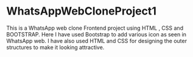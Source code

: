 # WhatsAppWebCloneProject1
This is a WhatsApp web clone  Frontend project using HTML , CSS  and BOOTSTRAP. Here I have used Bootstrap to add various icon as seen in WhatsApp web. I have also used HTML and CSS for designing the outer structures to make it looking attractive. 
